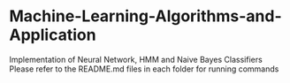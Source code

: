 <h1> Machine-Learning-Algorithms-and-Application </h1>
Implementation of Neural Network, HMM and Naive Bayes Classifiers<br>
Please refer to the README.md files in each folder for running commands<br>
</p>
